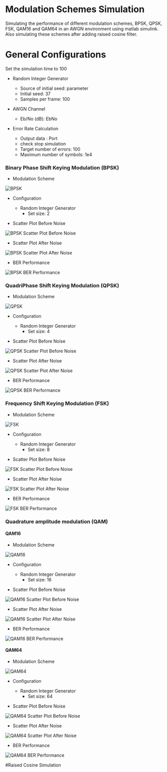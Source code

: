 # Modulation Schemes Simulation
Simulating the performance of different modulation schemes, BPSK, QPSK, FSK, QAM16 and QAM64 in an AWGN environment using matlab simulink.
Also simulating these schemes after adding raised cosine filter.

# General Configurations
Set the simulation time to 100

* Random Integer Generator
    * Source of initial seed: parameter
    * Initial seed: 37
    * Samples per frame: 100
    
* AWGN Channel
    * Eb/No (dB): EbNo
   
* Error Rate Calculation
    * Output data : Port
    * check stop simulation
    * Target number of errors: 100
    * Maximum number of symbols: 1e4
    
 


### Binary Phase Shift Keying Modulation (BPSK)
* Modulation Scheme

![BPSK](https://github.com/HagarHaytham/Modulation-Schemes-Simulation/blob/master/Figures/BPSK.PNG?raw=true)

* Configuration
    * Random Integer Generator
        * Set size: 2


* Scatter Plot Before Noise

![BPSK Scatter Plot Before Noise](https://github.com/HagarHaytham/Modulation-Schemes-Simulation/blob/master/Figures/BPSK%20Scatter%20Plot%20Before%20Noise.png?raw=true)

* Scatter Plot After Noise

![BPSK Scatter Plot After Noise](https://github.com/HagarHaytham/Modulation-Schemes-Simulation/blob/master/Figures/BPSK%20Scatter%20Plot%20After%20Noise.png?raw=true)

* BER Performance

![BPSK BER Performance](https://github.com/HagarHaytham/Modulation-Schemes-Simulation/blob/master/Figures/BPSK%20BER%20Performance.png)

### QuadriPhase Shift Keying Modulation (QPSK)
* Modulation Scheme

![QPSK](https://github.com/HagarHaytham/Modulation-Schemes-Simulation/blob/master/Figures/QPSK.PNG?raw=true)

* Configuration
    * Random Integer Generator
        * Set size: 4
        
* Scatter Plot Before Noise

![QPSK Scatter Plot Before Noise](https://github.com/HagarHaytham/Modulation-Schemes-Simulation/blob/master/Figures/QPSK%20Scatter%20Plot%20Before%20Noise.png?raw=true)

* Scatter Plot After Noise

![QPSK Scatter Plot After Noise](https://github.com/HagarHaytham/Modulation-Schemes-Simulation/blob/master/Figures/QPSK%20Scatter%20Plot%20After%20Noise.png?raw=true)

* BER Performance

![QPSK BER Performance](https://github.com/HagarHaytham/Modulation-Schemes-Simulation/blob/master/Figures/QPSK%20BER%20Performance.png)

### Frequency Shift Keying Modulation (FSK)
* Modulation Scheme

![FSK](https://github.com/HagarHaytham/Modulation-Schemes-Simulation/blob/master/Figures/FSK.PNG?raw=true)

* Configuration
    * Random Integer Generator
        * Set size: 8
        
* Scatter Plot Before Noise

![FSK Scatter Plot Before Noise](https://github.com/HagarHaytham/Modulation-Schemes-Simulation/blob/master/Figures/FSK%20Scatter%20Plot%20Before%20Noise.png?raw=true)

* Scatter Plot After Noise

![FSK Scatter Plot After Noise](https://github.com/HagarHaytham/Modulation-Schemes-Simulation/blob/master/Figures/FSK%20Scatter%20Plot%20After%20Noise.png?raw=true)

* BER Performance

![FSK BER Performance](https://github.com/HagarHaytham/Modulation-Schemes-Simulation/blob/master/Figures/FSK%20BER%20Performance.png)

### Quadrature amplitude modulation (QAM)
#### QAM16
* Modulation Scheme

![QAM16](https://github.com/HagarHaytham/Modulation-Schemes-Simulation/blob/master/Figures/QAM16.PNG?raw=true)

* Configuration
    * Random Integer Generator
        * Set size: 16 
        
* Scatter Plot Before Noise

![QAM16 Scatter Plot Before Noise](https://github.com/HagarHaytham/Modulation-Schemes-Simulation/blob/master/Figures/QAM16%20Scatter%20Plot%20Before%20Noise.png?raw=true)

* Scatter Plot After Noise

![QAM16 Scatter Plot After Noise](https://github.com/HagarHaytham/Modulation-Schemes-Simulation/blob/master/Figures/QAM16%20Scatter%20Plot%20After%20Noise.png?raw=true)


* BER Performance

![QAM16 BER Performance](https://github.com/HagarHaytham/Modulation-Schemes-Simulation/blob/master/Figures/QAM16%20BER%20Performance.png)

#### QAM64
* Modulation Scheme

![QAM64](https://github.com/HagarHaytham/Modulation-Schemes-Simulation/blob/master/Figures/QAM64.PNG?raw=true)

* Configuration
    * Random Integer Generator
        * Set size: 64
        
* Scatter Plot Before Noise

![QAM64 Scatter Plot Before Noise](https://github.com/HagarHaytham/Modulation-Schemes-Simulation/blob/master/Figures/QAM64%20Scatter%20Plot%20Before%20Noise.png?raw=true)

* Scatter Plot After Noise

![QAM64 Scatter Plot After Noise](https://github.com/HagarHaytham/Modulation-Schemes-Simulation/blob/master/Figures/QAM64%20Scatter%20Plot%20After%20Noise.png?raw=true)

* BER Performance

![QAM64 BER Performance](https://github.com/HagarHaytham/Modulation-Schemes-Simulation/blob/master/Figures/QAM64%20BER%20Performance.png)


#Raised Cosine Simulation

